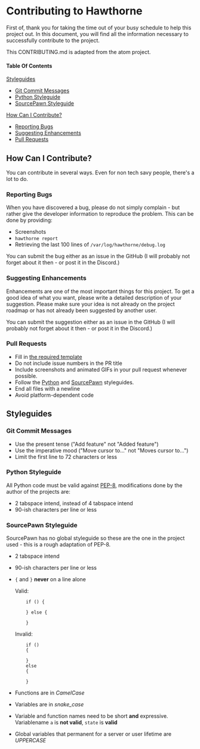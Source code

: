# Contributing to Hawthorne
First of, thank you for taking the time out of your busy schedule to help this project out. In this document, you will find all the information necessary to successfully contribute to the project.

This CONTRIBUTING.md is adapted from the atom project.

#### Table Of Contents

[Styleguides](#styleguides)
  * [Git Commit Messages](#git-commit-messages)
  * [Python Styleguide](#python-styleguide)
  * [SourcePawn Styleguide](#sourcepawn-styleguide)

[How Can I Contribute?](#how-can-i-contribute)
  * [Reporting Bugs](#reporting-bugs)
  * [Suggesting Enhancements](#suggesting-enhancements)
  * [Pull Requests](#pull-requests)


## How Can I Contribute?
You can contribute in several ways. Even for non tech savy people, there's a lot to do.

### Reporting Bugs
When you have discovered a bug, please do not simply complain - but rather give the developer information to reproduce the problem. This can be done by providing:
* Screenshots
* `hawthorne report`
* Retrieving the last 100 lines of `/var/log/hawthorne/debug.log`

You can submit the bug either as an issue in the GitHub (I will probably not forget about it then - or post it in the Discord.)

### Suggesting Enhancements
Enhancements are one of the most important things for this project. To get a good idea of what you want, please write a detailed description of your suggestion. Please make sure your idea is not already on the project roadmap or has not already been suggested by another user.

You can submit the suggestion either as an issue in the GitHub (I will probably not forget about it then - or post it in the Discord.)

### Pull Requests
* Fill in [the required template](PULL_REQUEST_TEMPLATE.md)
* Do not include issue numbers in the PR title
* Include screenshots and animated GIFs in your pull request whenever possible.
* Follow the [Python](#python-styleguide) and [SourcePawn](#sourcepawn-styleguide) styleguides.
* End all files with a newline
* Avoid platform-dependent code

## Styleguides

### Git Commit Messages
* Use the present tense ("Add feature" not "Added feature")
* Use the imperative mood ("Move cursor to..." not "Moves cursor to...")
* Limit the first line to 72 characters or less

### Python Styleguide
All Python code must be valid against [PEP-8](https://www.python.org/dev/peps/pep-0008/?), modifications done by the author of the projects are:

* 2 tabspace intend, instead of 4 tabspace intend
* 90-ish characters per line or less

### SourcePawn Styleguide
SourcePawn has no global styleguide so these are the one in the project used - this is a rough adaptation of PEP-8.

* 2 tabspace intend
* 90-ish characters per line or less
* `{` and `}` **never** on a line alone

    Valid:
    ```
        if () {

        } else {

        }
    ```

    Invalid:
    ```
        if ()
        {

        }
        else
        {

        }
    ```
* Functions are in _CamelCase_
* Variables are in _snake_case_
* Variable and function names need to be short **and** expressive. Variablename `a` is **not valid**, `state` is **valid**
* Global variables that permanent for a server or user lifetime are _UPPERCASE_
